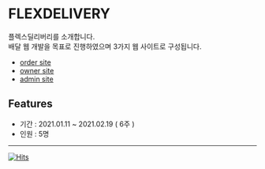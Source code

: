 # FLEXDELIVERY

<p>플렉스딜리버리를 소개합니다.<br>
배달 웹 개발을 목표로 진행하였으며 3가지 웹 사이트로 구성됩니다.</p>

- <a href="FlexDelivery/src/main/webapp/WEB-INF/views/member/index.jsp">order site</a>
- <a href="FlexDelivery/src/main/webapp/WEB-INF/views/owner/index.jsp">owner site</a>
- <a href="FlexDelivery/src/main/webapp/WEB-INF/views/admin/index.jsp">admin site</a>

## Features
- 기간 : 2021.01.11 ~ 2021.02.19 ( 6주 )
- 인원 : 5명

___
 [![Hits](https://hits.seeyoufarm.com/api/count/incr/badge.svg?url=https%3A%2F%2Fgithub.com%2Fgjbae1212%2Fhit-counter)](https://hits.seeyoufarm.com)  

